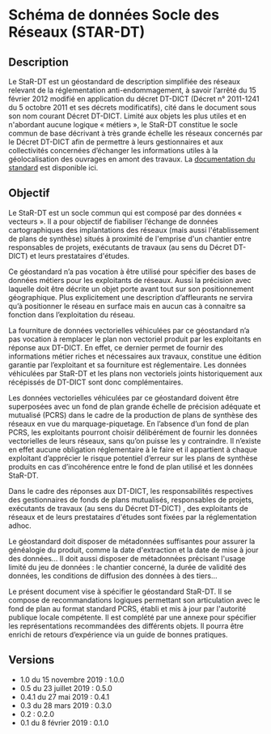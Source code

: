 # Schéma de données Socle des Réseaux (STAR-DT)

## Description
Le StaR-DT est un géostandard de description simplifiée des réseaux relevant de la réglementation anti-endommagement, à savoir l’arrêté du 15 février 2012 modifié en application du décret DT-DICT (Décret n° 2011-1241 du 5 octobre 2011 et ses décrets modificatifs), cité dans le document sous son nom courant Décret DT-DICT.
Limité aux objets les plus utiles et en n'abordant aucune logique « métiers », le StaR-DT constitue le socle commun de base décrivant à très grande échelle les réseaux concernés par le Décret DT-DICT afin de permettre à leurs gestionnaires et aux collectivités concernées d’échanger les informations utiles à la géolocalisation des ouvrages en amont des travaux. La [documentation du standard](https://cnig.gouv.fr/IMG/documents_wordpress/2019/11/CNIG_STAR-DT_v1.0.pdf) est disponible ici.

## Objectif
Le StaR-DT est un socle commun qui est composé par des données « vecteurs ». Il a pour objectif de fiabiliser l’échange de données cartographiques des implantations des réseaux (mais aussi l'établissement de plans de synthèse) situés à proximité de l'emprise d'un chantier entre responsables de projets, exécutants de travaux (au sens du Décret DT-DICT) et leurs prestataires d'études.

Ce géostandard n’a pas vocation à être utilisé pour spécifier des bases de données métiers pour les exploitants de réseaux. Aussi la précision avec laquelle doit être décrite un objet porte avant tout sur son positionnement géographique. Plus explicitement une description d’affleurants ne servira qu’à positionner le réseau en surface mais en aucun cas à connaitre sa fonction dans l’exploitation du réseau.

La fourniture de données vectorielles véhiculées par ce géostandard n’a pas vocation à remplacer le plan non vectoriel produit par les exploitants en réponse aux DT-DICT. En effet, ce dernier permet de fournir des informations métier riches et nécessaires aux travaux, constitue une édition garantie par l’exploitant et sa fourniture est réglementaire. Les données véhiculées par StaR-DT et les plans non vectoriels joints historiquement aux récépissés de DT-DICT sont donc complémentaires. 

Les données vectorielles véhiculées par ce géostandard doivent être superposées avec un fond de plan grande échelle de précision adéquate et mutualisé (PCRS) dans le cadre de la production de plans de synthèse des réseaux en vue du marquage-piquetage. En l’absence d’un fond de plan PCRS, les exploitants pourront choisir délibérément de fournir les données vectorielles de leurs réseaux, sans qu’on puisse les y contraindre. Il n’existe en effet aucune obligation réglementaire à le faire et il appartient à chaque exploitant d’apprécier le risque potentiel d’erreur sur les plans de synthèse produits en cas d’incohérence entre le fond de plan utilisé et les données StaR-DT.

Dans le cadre des réponses aux DT-DICT, les responsabilités respectives des gestionnaires de fonds de plans mutualisés, responsables de projets, exécutants de travaux (au sens du Décret DT-DICT) , des exploitants de réseaux et de leurs prestataires d'études sont fixées par la réglementation adhoc.

Le géostandard doit disposer de métadonnées suffisantes pour assurer la généalogie du produit, comme la date d'extraction et la date de mise à jour des données... 
Il doit aussi disposer de métadonnées précisant l'usage limité du jeu de données : le chantier concerné, la durée de validité des données, les conditions de diffusion des données à des tiers…

Le présent document vise à spécifier le géostandard StaR-DT. Il se compose de recommandations logiques permettant son articulation avec le fond de plan au format standard PCRS, établi et mis à jour par l'autorité publique locale compétente. Il est complété par une annexe pour spécifier les représentations recommandées des différents objets. Il pourra être enrichi de retours d’expérience via un guide de bonnes pratiques.

## Versions
- 1.0 du 15 novembre 2019 : 1.0.0
- 0.5 du 23 juillet 2019 : 0.5.0
- 0.4.1 du 27 mai 2019 : 0.4.1
- 0.3 du 28 mars 2019 : 0.3.0
- 0.2 : 0.2.0
- 0.1 du 8 février 2019 : 0.1.0
